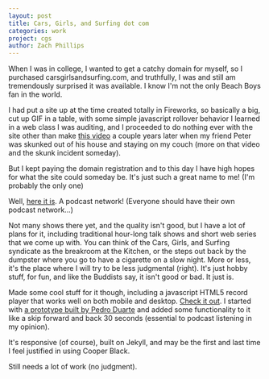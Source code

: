 ```yaml
---
layout: post
title: Cars, Girls, and Surfing dot com
categories: work
project: cgs
author: Zach Phillips
---
```


When I was in college, I wanted to get a catchy domain for myself, so I purchased carsgirlsandsurfing.com, and truthfully, I was and still am tremendously surprised it was available. I know I'm not the only Beach Boys fan in the world.

I had put a site up at the time created totally in Fireworks, so basically a big, cut up GIF in a table, with some simple javascript rollover behavior I learned in a web class I was auditing, and I proceeded to do nothing ever with the site other than make [this video](http://www.youtube.com/watch?v=CS-UZGucMSU) a couple years later when my friend Peter was skunked out of his house and staying on my couch (more on that video and the skunk incident someday).

But I kept paying the domain registration and to this day I have high hopes for what the site could someday be. It's just such a great name to me! (I'm probably the only one)

Well, [here it is](http://carsgirlsandsurfing.com). A podcast network! (Everyone should have their own podcast network...)

Not many shows there yet, and the quality isn't good, but I have a lot of plans for it, including traditional hour-long talk shows and short web series that we come up with. You can think of the Cars, Girls, and Surfing syndicate as the breakroom at the Kitchen, or the steps out back by the dumpster where you go to have a cigarette on a slow night. More or less, it's the place where I will try to be less judgmental (right). It's just hobby stuff, for fun, and like the Buddists say, it isn't good or bad. It just is.

Made some cool stuff for it though, including a javascript HTML5 record player that works well on both mobile and desktop. [Check it out](http://carsgirlsandsurfing.com/meditating/1/). I started with [a prototype built by Pedro Duarte](http://pedroduarte.me/lab/turntable/) and added some functionality to it like a skip forward and back 30 seconds (essential to podcast listening in my opinion).

It's responsive (of course), built on Jekyll, and may be the first and last time I feel justified in using Cooper Black.

Still needs a lot of work (no judgment).